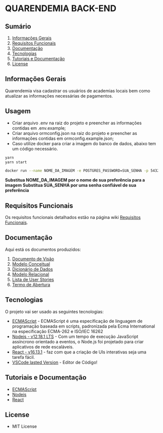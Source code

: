 # QUARENDEMIA BACK-END

## Sumário

1. [Informações Gerais]()
2. [Requisitos Funcionais]()
3. [Documentação](##Documentação)
4. [Tecnologias]()
5. [Tutoriais e Documentação]()
6. [License](#license)

## Informações Gerais

Quarendemia visa cadastrar os usuários de academias locais bem como atualizar as informações necessárias de pagamentos.

## Usagem

- Criar arquivo .env na raiz do projeto e preencher as informações contidas em .env.example;
- Criar arquivo ormconfig.json na raiz do projeto e preencher as informações contidas em ormconfig.example.json;
- Caso utilize docker para criar a imagem do banco de dados, abaixo tem um código necessário.

```bash
yarn
yarn start
```

```bash
docker run --name NOME_DA_IMAGEM -e POSTGRES_PASSWORD=SUA_SENHA -p 5432:5432 -d postgres
```

**Substitua NOME_DA_IMAGEM por o nome de sua preferência para a imagem**
**Substitua SUA_SENHA por uma senha confiável de sua preferência**

## Requisitos Funcionais

Os requisitos funcionais detalhados estão na página wiki [Requisitos Funcionais](docs/docVisao.md).

## Documentação

Aqui está os documentos produzidos:

1. [Documento de Visão](docs/docVisao.md)
2. [Modelo Conceitual](docs/modConceitual.md)
3. [Dicionário de Dados](docs/dicionarioDados.md)
4. [Modelo Relacional](docs/modRelacional.md)
5. [Lista de User Stories](docs/listaUserStories.md)
6. [Termo de Abertura](docs/termAbertura.md)

## Tecnologias

O projeto vai ser usado as seguintes tecnologias:

- [ECMAScript](https://developer.mozilla.org/pt-BR/docs/Aprender/JavaScript) - ECMAScript é uma especificação de linguagem de programação baseada em scripts, padronizada pela Ecma International na especificação ECMA-262 e ISO/IEC 16262
- [Nodejs - v12.18.1 LTS](https://nodejs.org/pt-br/) - Com um tempo de execução JavaScript assíncrono orientado a eventos, o Node.js foi projetado para criar aplicativos de rede escaláveis.
- [React - v16.13.1](https://pt-br.reactjs.org/) - faz com que a criação de UIs interativas seja uma tarefa fácil.
- [VSCode lasted Version]() - Editor de Código!

## Tutoriais e Documentação

- [ECMAScript](https://developer.mozilla.org/pt-BR/docs/Aprender/JavaScript)
- [Nodejs](https://nodejs.org/en/docs/)
- [React](https://pt-br.reactjs.org/tutorial/tutorial.html)

## License

- MIT License
